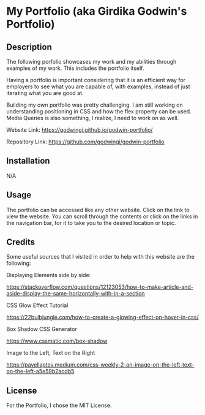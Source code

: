 # My Portfolio (aka Girdika Godwin's Portfolio)

## Description

The following porfolio showcases my work and my abilities through examples of my work. This includes the portfolio itself. 

Having a portfolio is important considering that it is an efficient way for employers to see what you are capable of, with examples, instead of just iterating what you are good at. 

Building my own portfolio was pretty challenging. I am still working on understanding positioning in CSS and how the flex property can be used. Media Queries is also something, I realize, I need to work on as well.

Website Link: https://godwingi.github.io/godwin-portfolio/

Repository Link: https://github.com/godwingi/godwin-portfolio

## Installation

N/A

## Usage

The portfolio can be accessed like any other website. Click on the link to view the website. You can scroll through the contents or click on the links in the navigation bar, for it to take you to the desired location or topic.

## Credits

Some useful sources that I visited in order to help with this website are the following:

Displaying Elements side by side: 

https://stackoverflow.com/questions/12123053/how-to-make-article-and-aside-display-the-same-horizontally-with-in-a-section

CSS Glow Effect Tutorial

https://22bulbjungle.com/how-to-create-a-glowing-effect-on-hover-in-css/

Box Shadow CSS Generator

https://www.cssmatic.com/box-shadow

Image to the Left, Text on the Right

https://pavellaptev.medium.com/css-weekly-2-an-image-on-the-left-text-on-the-left-a5e59b2acdb5


## License

For the Portfolio, I chose the MIT License.